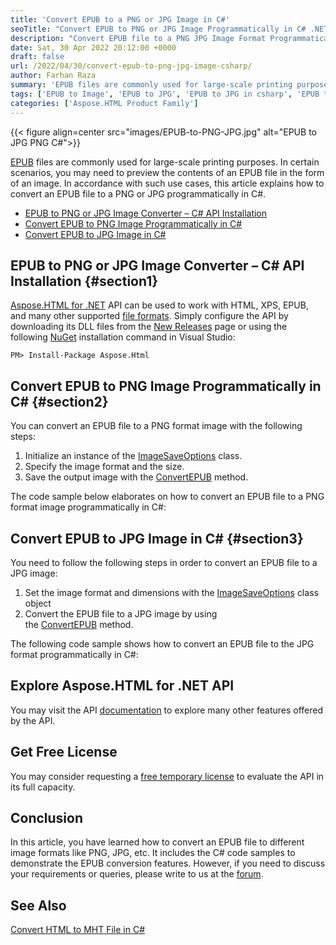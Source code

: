 ```yaml
---
title: 'Convert EPUB to a PNG or JPG Image in C#'
seoTitle: "Convert EPUB to PNG or JPG Image Programmatically in C# .NET"
description: "Convert EPUB file to a PNG JPG Image Format Programmatically in C#. Export EPUB to Images in .NET applications with high fidelity."
date: Sat, 30 Apr 2022 20:12:00 +0000
draft: false
url: /2022/04/30/convert-epub-to-png-jpg-image-csharp/
author: Farhan Raza
summary: 'EPUB files are commonly used for large-scale printing purposes. In certain scenarios, you may need to preview the contents of an EPUB file in the form of an image. In accordance with such use cases, this article explains how to **convert an EPUB file to a PNG or JPG programmatically in C#**.'
tags: ['EPUB to Image', 'EPUB to JPG', 'EPUB to JPG in csharp', 'EPUB to PNG', 'EPUB to PNG in csharp']
categories: ['Aspose.HTML Product Family']
---
```




{{< figure align=center src="images/EPUB-to-PNG-JPG.jpg" alt="EPUB to JPG PNG C#">}}


[EPUB][1] files are commonly used for large-scale printing purposes. In certain scenarios, you may need to preview the contents of an EPUB file in the form of an image. In accordance with such use cases, this article explains how to convert an EPUB file to a PNG or JPG programmatically in C#.

*   [EPUB to PNG or JPG Image Converter – C# API Installation][2]
*   [Convert EPUB to PNG Image Programmatically in C#][3]
*   [Convert EPUB to JPG Image in C#][4]

## EPUB to PNG or JPG Image Converter – C# API Installation {#section1}

[Aspose.HTML for .NET][5] API can be used to work with HTML, XPS, EPUB, and many other supported [file formats][6]. Simply configure the API by downloading its DLL files from the [New Releases][7] page or using the following [NuGet][8] installation command in Visual Studio:

```
PM> Install-Package Aspose.Html
```

## Convert EPUB to PNG Image Programmatically in C# {#section2}

You can convert an EPUB file to a PNG format image with the following steps:

1.  Initialize an instance of the [ImageSaveOptions][9] class.
2.  Specify the image format and the size.
3.  Save the output image with the [ConvertEPUB][10] method.

The code sample below elaborates on how to convert an EPUB file to a PNG format image programmatically in C#:



## Convert EPUB to JPG Image in C# {#section3}

You need to follow the following steps in order to convert an EPUB file to a JPG image:

1.  Set the image format and dimensions with the [ImageSaveOptions][11] class object
2.  Convert the EPUB file to a JPG image by using the [ConvertEPUB][12] method.

The following code sample shows how to convert an EPUB file to the JPG format programmatically in C#:



## Explore Aspose.HTML for .NET API

You may visit the API [documentation][13] to explore many other features offered by the API.

## Get Free License

You may consider requesting a [free temporary license][14] to evaluate the API in its full capacity.

## Conclusion

In this article, you have learned how to convert an EPUB file to different image formats like PNG, JPG, etc. It includes the C# code samples to demonstrate the EPUB conversion features. However, if you need to discuss your requirements or queries, please write to us at the [forum][15].

## See Also

[Convert HTML to MHT File in C#][16]




[1]: https://docs.fileformat.com/ebook/epub/
[2]: #section1
[3]: #section2
[4]: #section3
[5]: https://products.aspose.com/html/net/
[6]: https://docs.aspose.com/html/net/getting-started/supported-file-formats/
[7]: https://downloads.aspose.com/html/net
[8]: https://www.nuget.org/packages/Aspose.Html/
[9]: https://apireference.aspose.com/html/net/aspose.html.saving/imagesaveoptions
[10]: https://apireference.aspose.com/html/net/aspose.html.converters/converter/methods/convertepub/index
[11]: https://apireference.aspose.com/html/net/aspose.html.saving/imagesaveoptions
[12]: https://apireference.aspose.com/html/net/aspose.html.converters/converter/methods/convertepub/index
[13]: https://docs.aspose.com/html/net/
[14]: https://purchase.aspose.com/temporary-license
[15]: https://forum.aspose.com/c/html
[16]: https://blog.aspose.com/2022/04/21/convert-html-to-mht-mhtml-csharp/




